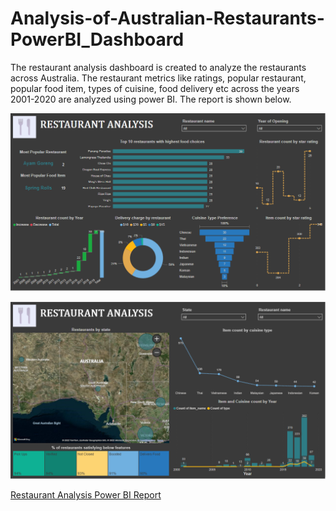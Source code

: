 # Analysis-of-Australian-Restaurants-PowerBI_Dashboard

The restaurant analysis dashboard is created to analyze the restaurants across Australia. The restaurant metrics like ratings, popular restaurant, popular food item, types of cuisine, food delivery etc across the years 2001-2020 are analyzed using power BI. The report is shown below.

![alt text](https://github.com/SuvarnaDalin/Analysis-of-Australian-Restaurants-PowerBI_Dashboard/blob/main/Stats.png)

![alt text](https://github.com/SuvarnaDalin/Analysis-of-Australian-Restaurants-PowerBI_Dashboard/blob/main/Locations.png)

[Restaurant Analysis Power BI Report](https://rawcdn.githack.com/SuvarnaDalin/Analysis-of-Australian-Restaurants-PowerBI_Dashboard/2427e68217afee63f3f6c9755fc43310501d2802/restaurant_analysis.html)
